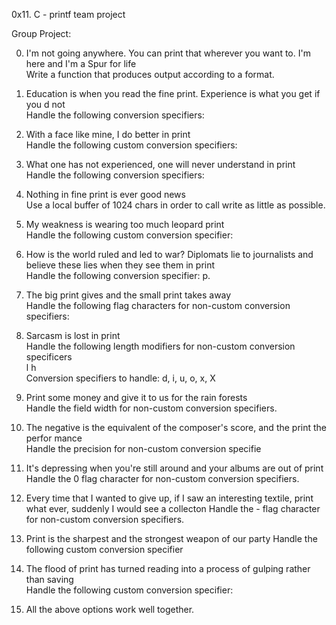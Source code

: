 0x11. C - printf team project

Group Project:                                                                      
                                                                                    
0. I'm not going anywhere. You can print that wherever you want to. I'm here and I'm
 a Spur for life                                                                    
Write a function that produces output according to a format.                        
                                                                                    
                                                                                    
1. Education is when you read the fine print. Experience is what you get if you d not                                         
Handle the following conversion specifiers:

2. With a face like mine, I do better in print                               
Handle the following custom conversion specifiers:    
                                                                                    
3. What one has not experienced, one will never understand in print                 
Handle the following conversion specifiers:                                                                               
4. Nothing in fine print is ever good news   
Use a local buffer of 1024 chars in order to call write as little as possible.      
                                                                                    
5. My weakness is wearing too much leopard print                                    
Handle the following custom conversion specifier:                                   
   
6. How is the world ruled and led to war? Diplomats lie to journalists and believe these lies when they see them in print                                               
Handle the following conversion specifier: p.                                         
7. The big print gives and the small print takes away                               
Handle the following flag characters for non-custom conversion specifiers:                                                                                         
8. Sarcasm is lost in print                                                         
Handle the following length modifiers for non-custom conversion specificers                                                                         
l 
h                                               
Conversion specifiers to handle: d, i, u, o, x, X                                    
9. Print some money and give it to us for the rain forests                          
Handle the field width for non-custom conversion specifiers.                       
10. The negative is the equivalent of the composer's score, and the print the perfor
mance                                                                               
Handle the precision for non-custom conversion specifie                                             
11. It's depressing when you're still around and your albums are out of print       
Handle the 0 flag character for non-custom conversion specifiers.                                    
12. Every time that I wanted to give up, if I saw an interesting textile, print what
 ever, suddenly I would see a collecton
Handle the - flag character for non-custom conversion specifiers.

13. Print is the sharpest and the strongest weapon of our party         Handle the following custom conversion specifier
 
14. The flood of print has turned reading into a process of gulping rather than saving                          
Handle the following custom conversion specifier:                        
15. All the above options work well together.
